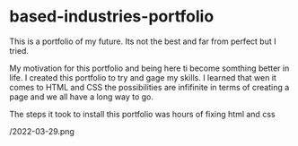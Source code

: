 # based-industries-portfolio

This is a portfolio of my future. Its not the best and far from perfect but I tried.

My motivation for this portfolio and being here ti become somthing better in life.
I created this portfolio to try and gage my skills.
I learned that wen it comes to HTML and CSS the possibilities are infifinite in terms of creating a page and we all have a long way to go.

The steps it took to install this portfolio was hours of fixing html and css

/2022-03-29.png